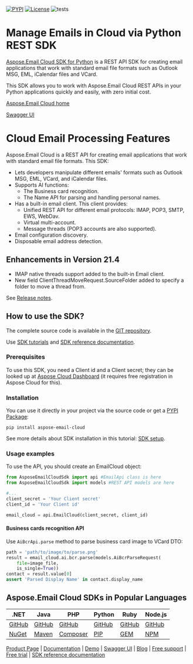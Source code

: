 [![PYPI](https://img.shields.io/pypi/v/aspose-email-cloud)](https://pypi.org/project/aspose-email-cloud/) [![License](https://img.shields.io/github/license/aspose-email-cloud/aspose-email-cloud-python)](https://pypi.org/project/aspose-email-cloud/) ![tests](https://github.com/aspose-email-cloud/aspose-email-cloud-python/workflows/tests/badge.svg)

# Manage Emails in Cloud via Python REST SDK

[Aspose.Email Cloud SDK for Python](https://products.aspose.cloud/email/python) is a REST API SDK for creating email applications that work with standard email file formats such as Outlook MSG, EML, iCalendar files and VCard.

This SDK allows you to work with Aspose.Email Cloud REST APIs in your Python applications quickly and easily, with zero initial cost.

[Aspose.Email Cloud home](https://products.aspose.cloud/email/family)

[Swagger UI](https://apireference.aspose.cloud/email/)

# Cloud Email Processing Features
Aspose.Email Cloud is a REST API for creating email applications that work with standard email file formats. This SDK:
- Lets developers manipulate different emails' formats such as Outlook MSG, EML, VCard, and iCalendar files.
- Supports AI functions:
    - The Business card recognition.
    - The Name API for parsing and handling personal names.
- Has a built-in email client. This client provides:
    - Unified REST API for different email protocols: IMAP, POP3, SMTP, EWS, WebDav.
    - Virtual multi-account.
    - Message threads (POP3 accounts are also supported).
- Email configuration discovery.
- Disposable email address detection.

## Enhancements in Version 21.4

- IMAP native threads support added to the built-in Email client.
- New field ClientThreadMoveRequest.SourceFolder added to specify a folder to move a thread from.

See [Release notes](https://docs.aspose.cloud/email/aspose-email-cloud-21-4-release-notes/).

## How to use the SDK?
The complete source code is available in the [GIT repository](https://github.com/aspose-email-cloud/aspose-email-cloud-python/tree/master/sdk/AsposeEmailCloudSdk).

Use [SDK tutorials](https://docs.aspose.cloud/email/sdk-tutorials/) and [SDK reference documentation](https://docs.aspose.cloud/email/reference-api/).

### Prerequisites

To use this SDK, you need a Client id and a Client secret; they can be looked up at [Aspose Cloud Dashboard](https://dashboard.aspose.cloud/#/apps) (it requires free registration in Aspose Cloud for this).

### Installation

You can use it directly in your project via the source code or get a [PYPI Package](https://pypi.org/project/aspose-email-cloud/):

    pip install aspose-email-cloud

See more details about SDK installation in this tutorial: [SDK setup](https://docs.aspose.cloud/email/sdk-setup/).

### Usage examples

To use the API, you should create an EmailCloud object:
```python
from AsposeEmailCloudSdk import api #EmailApi class is here
from AsposeEmailCloudSdk import models #REST API models are here

#...
client_secret = 'Your Client secret'
client_id = 'Your Client id'

email_cloud = api.EmailCloud(client_secret, client_id)
```

#### Business cards recognition API
Use `AiBcrApi.parse` method to parse business card image to VCard DTO:
```python
path = 'path/to/image/to/parse.png'
result = email_cloud.ai.bcr.parse(models.AiBcrParseRequest(
    file=image_file,
    is_single=True))
contact = result.value[0]
assert 'Parsed Display Name' in contact.display_name
```

## Aspose.Email Cloud SDKs in Popular Languages

| .NET | Java | PHP | Python | Ruby | Node.js |
|------|------|-----|--------|------|---------|
| [GitHub](https://github.com/aspose-email-cloud/aspose-email-cloud-dotnet) | [GitHub](https://github.com/aspose-email-cloud/aspose-email-cloud-java) | [GitHub](https://github.com/aspose-email-cloud/aspose-email-cloud-php) | [GitHub](https://github.com/aspose-email-cloud/aspose-email-cloud-python) | [GitHub](https://github.com/aspose-email-cloud/aspose-email-cloud-ruby)  | [GitHub](https://github.com/aspose-email-cloud/aspose-email-cloud-node) | [GitHub](https://github.com/aspose-email-cloud/aspose-email-cloud-android) | [GitHub](https://github.com/aspose-email-cloud/aspose-email-cloud-swift)|[GitHub](https://github.com/aspose-email-cloud/aspose-email-cloud-dart) |[GitHub](https://github.com/aspose-email-cloud/aspose-email-cloud-go) |
| [NuGet](https://www.nuget.org/packages/Aspose.Email-Cloud/) | [Maven](https://repository.aspose.cloud/webapp/#/artifacts/browse/tree/General/repo/com/aspose/aspose-email-cloud) | [Composer](https://packagist.org/packages/aspose/aspose-email-cloud) | [PIP](https://pypi.org/project/aspose.email-cloud/) | [GEM](https://rubygems.org/gems/aspose_email_cloud)  | [NPM](https://www.npmjs.com/package/@asposecloud/aspose-email-cloud) |

[Product Page](https://products.aspose.cloud/email/python) | [Documentation](https://docs.aspose.cloud/email/) | [Demo](https://products.aspose.app/email/family) | [Swagger UI](https://apireference.aspose.cloud/email/) | [Blog](https://blog.aspose.cloud/category/email/) | [Free support](https://forum.aspose.cloud/c/email) | [Free trial](https://dashboard.aspose.cloud/#/apps) | [SDK reference documentation](https://docs.aspose.cloud/email/reference-api)